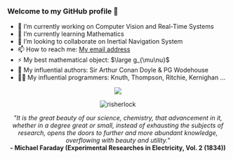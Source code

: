 ### Welcome to my GitHub profile 👋

- 🔭 I’m currently working on Computer Vision and Real-Time Systems
- 🌱 I’m currently learning Mathematics
- 👯 I’m looking to collaborate on Inertial Navigation System 
- 📫 How to reach me: [My email address][email]
- ⚡ My best mathematical object: $\large g_{\mu\nu}$
- 📖 My influential authors: Sir Arthur Conan Doyle & PG Wodehouse
- 👨‍💻 My influential programmers: Knuth, Thompson, Ritchie, Kernighan ...

<p align="center"> 
  <img src="https://github-readme-stats.vercel.app/api/top-langs/?username=risherlock&layout=compact" />
</p>

<p align="center"> 
  <img src="https://komarev.com/ghpvc/?username=risherlock" alt="risherlock" /> 
</p>

<p align="center"><em>"It is the great beauty of our science, chemistry, that advancement in it, whether in a degree great or small, instead of exhausting the subjects of research, opens the doors to further and more abundant knowledge, overflowing with beauty and utility."</em></br>
<b>- Michael Faraday (Experimental Researches in Electricity, Vol. 2 (1834))</b></p>
</br>

[email]: mailto:metrictensor221b@gmail.com
